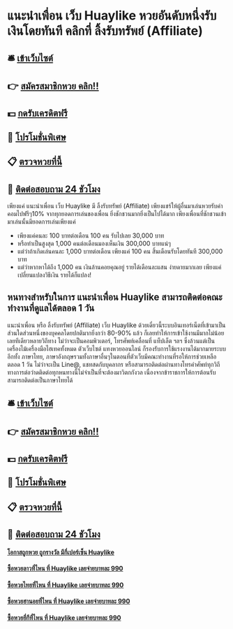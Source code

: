 # แนะนำเพื่อน เว็บ Huaylike หวยอันดับหนึ่งรับเงินโดยทันที คลิกที่ ลิ้งรับทรัพย์ (Affiliate)

## 🛎 [เข้าเว็บไซต์](https://bit.ly/3QS9zyz)
## 👉 [สมัครสมาชิกหวย คลิก!!](https://bit.ly/3QS9zyz)
## 💵 [กดรับเครดิตฟรี](https://bit.ly/3dh4Etj)
## 👑 [โปรโมชั่นพิเศษ](https://bit.ly/3dh4Etj)
## 📋 [ตรวจหวยที่นี้](https://bit.ly/3dh4Etj)
## 📱 [ติดต่อสอบถาม 24 ชัวโมง](https://bit.ly/3dh4Etj)

เพียงแค่ แนะนำเพื่อน เว็บ Huaylike มี ลิ้งรับทรัพย์ (Affiliate) เพียงแชร์ให้ผู้อื่นมาเล่นหวยรับค่าคอมไปฟรีๆ10% จากทุกยอดการเล่นของเพื่อน ยิ่งชักชวนมากยิ่งเป็นไปได้มาก เพียงเพื่อนที่ชักชวนเข้ามาเล่นนั้นมียอดการเล่นเพียงแค่
- เพียงแค่คนละ 100 บาทต่อเดือน 100 คน รับไปเลย 30,000 บาท
- หรือทำเป็นสูงสุด 1,000 คนต่อเดือนมองเห็นเงิน 300,000 บาทแน่ๆ
- แต่ว่าถ้าเกิดเล่นคนละ 1,000 บาทต่อเดือน เพียงแค่ 100 คน สิ้นเดือนรับโดยทันที 300,000 บาท
- แต่ว่าหากหาได้ถึง 1,000 คน เงินล้านคอยคุณอยู่ รายได้เดือนละแสน
ง่ายดายมากเลย เพียงแค่เปลี่ยนแปลงวิธีเงิน รายได้ก็แปลง!

## หนทางสำหรับในการ แนะนำเพื่อน Huaylike สามารถติดต่อคณะทำงานที่ดูแลได้ตลอด 1 วัน
แนะนำเพื่อน หรือ ลิ้งรับทรัพย์ (Affiliate) เว็บ Huaylike ด้วยเดี๋ยวนี้ระบบอินเทอร์เน็ตที่เข้ามาเป็นส่วนใดส่วนหนึ่งของบุคคลโดยปกติมากยิ่งกว่า 80-90% แล้ว ก็เลยทำให้การเข้าใช้งานมีมากไม่น้อยเลยทีเดียวหลายวิถีทาง ไม่ว่าจะเป็นคอมพิวเตอร์, โทรศัพท์เคลื่อนที่ แท็ปเล็ต ฯลฯ ซึ่งล้วนแต่เป็นเครื่องไม้เครื่องมือไฮเทคทั้งหมด ตัวเว็บไซต์ แทงหวยออนไลน์ ก็รองรับการใช้แรงงานได้มากมายระบบ อีกทั้ง ภาษาไทย, ภาษาอังกฤษรวมทั้งภาษาอื่นๆในตอนที่ตัวเว็บมีคณะทำงานที่รอให้การช่วยเหลือตลอด 1 วัน ไม่ว่าจะเป็น Line@, แชทสดกับบุคลากร หรือสามารถติดต่อผ่านทางโทรคำศัพท์ทุกวิถีทางการต่อว่าดติดต่อทุกหนทางนี้ไม่จำเป็นที่จะต้องมาวิตกกังวล เนื่องจากข้าราชการให้การต้อนรับสามารถติดต่อเป็นภาษาไทยได้

## 🛎 [เข้าเว็บไซต์](https://bit.ly/3QS9zyz)
## 👉 [สมัครสมาชิกหวย คลิก!!](https://bit.ly/3QS9zyz)
## 💵 [กดรับเครดิตฟรี](https://bit.ly/3dh4Etj)
## 👑 [โปรโมชั่นพิเศษ](https://bit.ly/3dh4Etj)
## 📋 [ตรวจหวยที่นี้](https://bit.ly/3dh4Etj)
## 📱 [ติดต่อสอบถาม 24 ชัวโมง](https://bit.ly/3dh4Etj)

#### [โอกาสถูกหวย ถูกรางวัล มีกี่เปอร์เซ็น Huaylike](https://atom.io/themes/โอกาสถูกหวย%20ถูกรางวัล%20มีกี่เปอร์เซ็น%20Huaylike)
#### [ซื้อหวยลาวที่ไหน ที่ Huaylike เลยจ่ายบาทละ 990](https://atom.io/themes/ซื้อหวยลาวที่ไหน%20ที่%20Huaylike%20เลยจ่ายบาทละ%20990)
#### [ซื้อหวยไทยที่ไหน ที่ Huaylike เลยจ่ายบาทละ 990](https://atom.io/themes/ซื้อหวยไทยที่ไหน%20ที่%20Huaylike%20เลยจ่ายบาทละ%20990)
#### [ซื้อหวยฮานอยที่ไหน ที่ Huaylike เลยจ่ายบาทละ 990](https://atom.io/themes/ซื้อหวยฮานอยที่ไหน%20ที่%20Huaylike%20เลยจ่ายบาทละ%20990)
#### [ซื้อหวยยี่กีที่ไหน ที่ Huaylike เลยจ่ายบาทละ 990](https://atom.io/themes/ซื้อหวยยี่กีที่ไหน%20ที่%20Huaylike%20เลยจ่ายบาทละ%20990)
